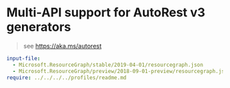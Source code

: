 # Multi-API support for AutoRest v3 generators

> see https://aka.ms/autorest

``` yaml $(enable-multi-api)
input-file:
  - Microsoft.ResourceGraph/stable/2019-04-01/resourcegraph.json
  - Microsoft.ResourceGraph/preview/2018-09-01-preview/resourcegraph.json
require: ../../../../profiles/readme.md
```
